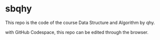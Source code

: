 # sbqhy

This repo is the code of the course Data Structure and Algorithm by qhy.

with GitHub Codespace, this repo can be edited through the browser.